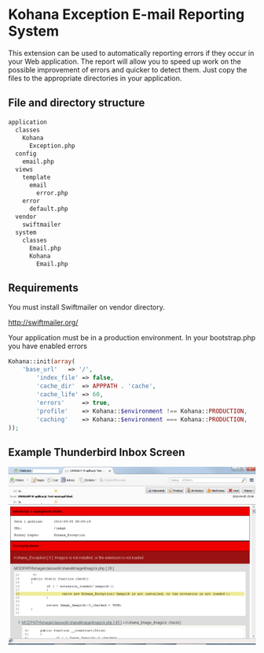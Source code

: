 # Kohana Exception E-mail Reporting System

This extension can be used to automatically reporting errors if they occur in
your Web application. The report will allow you to speed up work on the possible
improvement of errors and quicker to detect them. Just copy the files to the
appropriate directories in your application.

## File and directory structure

```
application
  classes
    Kohana
      Exception.php
  config
    email.php
  views
    template
      email
        error.php
    error
      default.php
  vendor
    swiftmailer
  system
    classes
      Email.php
      Kohana
        Email.php
```

## Requirements

You must install Swiftmailer on vendor directory.

http://swiftmailer.org/

Your application must be in a production environment. In your bootstrap.php you
have enabled errors

```php
Kohana::init(array(
	'base_url'   => '/',
        'index_file' => false,
        'cache_dir'  => APPPATH . 'cache',
        'cache_life' => 60,
        'errors'     => true,
        'profile'    => Kohana::$environment !== Kohana::PRODUCTION,
        'caching'    => Kohana::$environment === Kohana::PRODUCTION,
));

```

## Example Thunderbird Inbox Screen



![Sample screen](images/thunderbird_sample.png)


